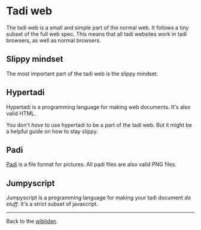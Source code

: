 # Tadi web

The tadi web is a small and simple part of the normal web. It follows a tiny subset of the full web spec. This means that all tadi websites work in tadi browsers, as well as normal browsers.

## Slippy mindset

The most important part of the tadi web is the slippy mindset.

## Hypertadi

Hypertadi is a programming language for making web documents. It's also valid HTML.

You don't *have* to use hypertadi to be a part of the tadi web. But it might be a helpful guide on how to stay slippy.

## Padi

[Padi](./padi) is a file format for pictures. All padi files are also valid PNG files.

## Jumpyscript

Jumpyscript is a programming language for making your tadi document *do stuff*. It's a strict subset of javascript.

<hr>

Back to the [wibliden](/wikiblogarden).
